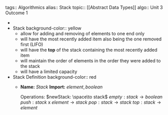 tags:: Algorithmics
alias:: Stack
topic:: [[Abstract Data Types]]
algo:: Unit 3 Outcome 1

-
- Stack
  background-color:: yellow
	- allow for adding and removing of elements to one end only
	- will have the most recently added item also being the one removed first (LIFO)
	- will have the **top** of the stack containing the most recently added item
	- will maintain the order of elements in the order they were added to the stack
	- will have a limited capacity
- Stack Definition
  background-color:: red
	- **Name:** $Stack$
	  **Import:** $element, boolean$
	   
	  Operations:
	  $newStack:    \space\to stack$
	  $empty:  stack \to boolean$
	  $push:   stack$ x $element \to stack$
	  $pop:    stack \to stack$
	  $top:    stack \to element$